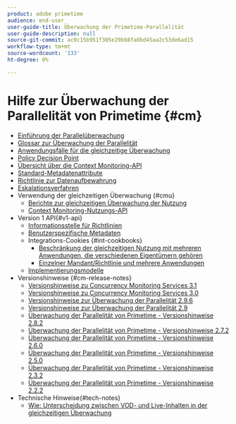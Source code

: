```yaml
---
product: adobe primetime
audience: end-user
user-guide-title: Überwachung der Primetime-Parallelität
user-guide-description: null
source-git-commit: ac0c15b951f305e29bb8fa0bd45aa2c53de6ad15
workflow-type: tm+mt
source-wordcount: '133'
ht-degree: 0%

---
```



# Hilfe zur Überwachung der Parallelität von Primetime {#cm}

+ [Einführung der Parallelüberwachung](cm-home.md)
+ [Glossar zur Überwachung der Parallelität](cm-glossary.md)
+ [Anwendungsfälle für die gleichzeitige Überwachung](cm-use-cases.md)
+ [Policy Decision Point](cm-policy-decision-point.md)
+ [Übersicht über die Context Monitoring-API](cm-api-overview.md)
+ [Standard-Metadatenattribute](standard-metadata-attributes.md)
+ [Richtlinie zur Datenaufbewahrung](data-retention-policy.md)
+ [Eskalationsverfahren](cm-escalation-procedures.md)
+ Verwendung der gleichzeitigen Überwachung {#cmu}
   + [Berichte zur gleichzeitigen Überwachung der Nutzung](cm-usage-reports.md)
   + [Context Monitoring-Nutzungs-API](cmu-api.md)
+ Version 1 API{#v1-api}
   + [Informationsstelle für Richtlinien](policy-info-pt-versionone.md)
   + [Benutzerspezifische Metadaten](custom-metadata.md)
   + Integrations-Cookies {#int-cookbooks}
      + [Beschränkung der gleichzeitigen Nutzung mit mehreren Anwendungen, die verschiedenen Eigentümern gehören](restrict-concurr-usage-mult-apps.md)
      + [Einzelner Mandant/Richtlinie und mehrere Anwendungen](single-tenant-policy-mult-app.md)
   + [Implementierungsmodelle](implementation-models.md)
+ Versionshinweise {#cm-release-notes}
   + [Versionshinweise zu Concurrency Monitoring Services 3.1](rn-cm-services-31.md)
   + [Versionshinweise zu Concurrency Monitoring Services 3.0](rn-cm-services-30.md)
   + [Versionshinweise zur Überwachung der Parallelität 2.9.6](rn-cm-296.md)
   + [Versionshinweise zur Überwachung der Parallelität 2.9](rn-cm-29.md)
   + [Überwachung der Parallelität von Primetime - Versionshinweise 2.8.2](rn-cm-282.md)
   + [Überwachung der Parallelität von Primetime - Versionshinweise 2.7.2](rn-cm-272.md)
   + [Überwachung der Parallelität von Primetime - Versionshinweise 2.6.0](rn-cm-260.md)
   + [Überwachung der Parallelität von Primetime - Versionshinweise 2.5.0](rn-cm-250.md)
   + [Überwachung der Parallelität von Primetime - Versionshinweise 2.3.2](rn-cm-232.md)
   + [Überwachung der Parallelität von Primetime - Versionshinweise 2.2.2](rn-cm-222.md)
+ Technische Hinweise{#tech-notes}
   + [Wie: Unterscheidung zwischen VOD- und Live-Inhalten in der gleichzeitigen Überwachung](vod-live-dist.md)
<!--    + [Usage reports](usage-rep-versionone.md) -->

